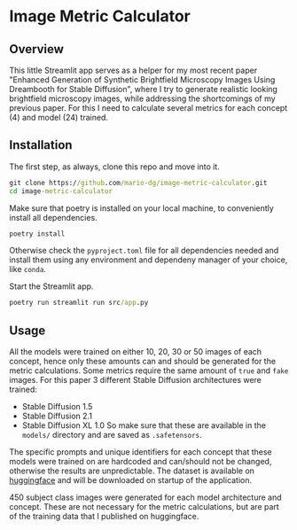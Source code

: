 # Image Metric Calculator
## Overview
This little Streamlit app serves as a helper for my most recent paper "Enhanced Generation of Synthetic Brightfield Microscopy Images Using Dreambooth for Stable Diffusion", where I try to generate realistic looking brightfield microscopy images, while addressing the shortcomings of my previous paper.
For this I need to calculate several metrics for each concept (4) and model (24) trained.

## Installation
The first step, as always, clone this repo and move into it.
```cmd
git clone https://github.com/mario-dg/image-metric-calculator.git
cd image-metric-calculator
```

Make sure that poetry is installed on your local machine, to conveniently install all dependencies.
```cmd
poetry install
```

Otherwise check the `pyproject.toml` file for all dependencies needed and install them using any environment and dependeny manager of your choice, like `conda`.

Start the Streamlit app.
```cmd
poetry run streamlit run src/app.py
```

## Usage
All the models were trained on either 10, 20, 30 or 50 images of each concept, hence only these amounts can and should be generated for the metric calculations. Some metrics require the same amount of `true` and `fake` images.
For this paper 3 different Stable Diffusion architectures were trained:
- Stable Diffusion 1.5
- Stable Diffusion 2.1
- Stable Diffusion XL 1.0
So make sure that these are available in the `models/` directory and are saved as `.safetensors`.

The specific prompts and unique identifiers for each concept that these models were trained on are hardcoded and can/should not be changed, otherwise the results are unpredictable.
The dataset is available on [huggingface](https://huggingface.co/datasets/mario-dg/dreambooth-cell-images) and will be downloaded on startup of the application.

450 subject class images were generated for each model architecture and concept. These are not necessary for the metric calculations, but are part of the training data that I published on huggingface.
